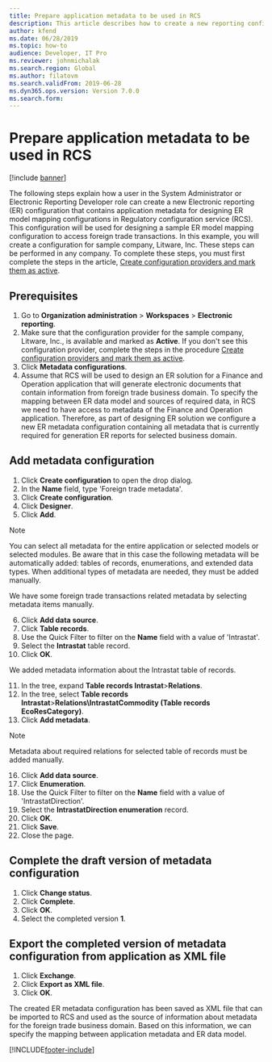 ```yaml
---
title: Prepare application metadata to be used in RCS
description: This article describes how to create a new reporting configuration that contains application metadata.
author: kfend
ms.date: 06/28/2019
ms.topic: how-to
audience: Developer, IT Pro
ms.reviewer: johnmichalak
ms.search.region: Global
ms.author: filatovm
ms.search.validFrom: 2019-06-28
ms.dyn365.ops.version: Version 7.0.0
ms.search.form: 
---
```

# Prepare application metadata to be used in RCS
[!include [banner](../../includes/banner.md)]

The following steps explain how a user in the System Administrator or Electronic Reporting Developer role can create a new Electronic reporting (ER) configuration that contains application metadata for designing ER model mapping configurations in Regulatory configuration service (RCS). This configuration will be used for designing a sample ER model mapping configuration to access foreign trade transactions. In this example, you will create a configuration for sample company, Litware, Inc. These steps can be performed in any company. To complete these steps, you must first complete the steps in the article, [Create configuration providers and mark them as active](er-configuration-provider-mark-it-active-2016-11.md).

## Prerequisites
1.    Go to **Organization administration** > **Workspaces** > **Electronic reporting**. 
2.    Make sure that the configuration provider for the sample company, Litware, Inc., is available and marked as **Active**. If you don't see this configuration provider, complete the steps in the procedure [Create configuration providers and mark them as active](er-configuration-provider-mark-it-active-2016-11.md). 
3.    Click **Metadata configurations**. 
4.    Assume that RCS will be used to design an ER solution for a Finance and Operation application that will generate electronic documents that contain information from foreign trade business domain. To specify the mapping between ER data model and sources of required data, in RCS we need to have access to metadata of the Finance and Operation application. Therefore, as part of designing ER solution we configure a new ER metadata configuration containing all metadata that is currently required for generation ER reports for selected business domain. 

## Add metadata configuration 
1.    Click **Create configuration** to open the drop dialog. 
2.    In the **Name** field, type 'Foreign trade metadata'. 
3.    Click **Create configuration**. 
4.    Click **Designer**. 
5.    Click **Add**. 
  
> [!NOTE]
> You can select all metadata for the entire application or selected models or selected modules. Be aware that in this case the following metadata will be automatically added: tables of records, enumerations, and extended data types. When additional types of metadata are needed, they must be added manually. 
 
We have some foreign trade transactions related metadata by selecting metadata items manually. 
  
6.    Click **Add data source**. 
7.    Click **Table records**. 
8.    Use the Quick Filter to filter on the **Name** field with a value of 'Intrastat'. 
9.    Select the **Intrastat** table record. 
10.    Click **OK**.
  
We added metadata information about the Intrastat table of records. 
  
11.    In the tree, expand **Table records Intrastat**\>**Relations**. 
12.    In the tree, select **Table records Intrastat**\>**Relations\IntrastatCommodity (Table records EcoResCategory)**.     
13.    Click **Add metadata**. 
  
> [!NOTE]
> Metadata about required relations for selected table of records must be added manually. 
  
16.    Click **Add data source**. 
17.    Click **Enumeration**. 
18.    Use the Quick Filter to filter on the **Name** field with a value of 'IntrastatDirection'. 
19.    Select the **IntrastatDirection enumeration** record. 
20.    Click **OK**. 
21.    Click **Save**.  
22.    Close the page. 
  
## Complete the draft version of metadata configuration
1.    Click **Change status**. 
2.    Click **Complete**. 
3.    Click **OK**. 
4.    Select the completed version **1**. 
  
## Export the completed version of metadata configuration from application as XML file
1.    Click **Exchange**. 
2.    Click **Export as XML file**. 
3.    Click **OK**. 
    
The created ER metadata configuration has been saved as XML file that can be imported to RCS and used as the source of information about metadata for the foreign trade business domain. Based on this information, we can specify the mapping between application metadata and ER data model.


[!INCLUDE[footer-include](../../../../includes/footer-banner.md)]
